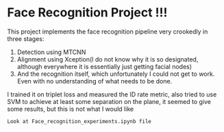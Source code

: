 # Face Recognition Project !!!
This project implements the face recognition pipeline very crookedly in three stages: 
1) Detection using MTCNN
2) Alignment using Xception(I do not know why it is so designated, although everywhere it is essentially just getting facial nodes)
3) And the recognition itself, which unfortunately I could not get to work. Even with no understanding of what needs to be done. 

I trained it on triplet loss and measured 
the ID rate metric, also tried to use SVM to achieve at least some 
separation on the plane, it seemed to give some results, but this is not what I would like
```
Look at Face_recognition_experiments.ipynb file
```
